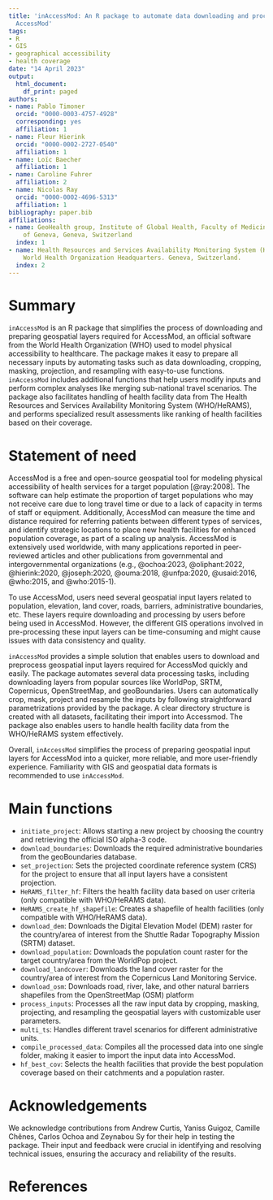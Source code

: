 ```yaml
---
title: 'inAccessMod: An R package to automate data downloading and processing for
  AccessMod'
tags:
- R
- GIS
- geographical accessibility
- health coverage
date: "14 April 2023"
output:
  html_document:
    df_print: paged
authors:
- name: Pablo Timoner
  orcid: "0000-0003-4757-4928"
  corresponding: yes
  affiliation: 1
- name: Fleur Hierink
  orcid: "0000-0002-2727-0540"
  affiliation: 1
- name: Loïc Baecher
  affiliation: 1
- name: Caroline Fuhrer
  affiliation: 2
- name: Nicolas Ray
  orcid: "0000-0002-4696-5313"
  affiliation: 1
bibliography: paper.bib
affiliations:
- name: GeoHealth group, Institute of Global Health, Faculty of Medicine, University
    of Geneva, Geneva, Switzerland
  index: 1
- name: Health Resources and Services Availability Monitoring System (HeRAMS) Initiative,
    World Health Organization Headquarters. Geneva, Switzerland.
  index: 2
---
```


# Summary

`inAccessMod` is an R package that simplifies the process of downloading and preparing geospatial layers required for AccessMod, an official software from the World Health Organization (WHO) used to model physical accessibility to healthcare. The package makes it easy to prepare all necessary inputs by automating tasks such as data downloading, cropping, masking, projection, and resampling with easy-to-use functions. `inAccessMod` includes additional functions that help users modify inputs and perform complex analyses like merging sub-national travel scenarios. The package also facilitates handling of health facility data from The Health Resources and Services Availability Monitoring System (WHO/HeRAMS), and performs specialized result assessments like ranking of health facilities based on their coverage.

# Statement of need


AccessMod is a free and open-source geospatial tool for modeling physical accessibility of health services for a target population [@ray:2008]. The software can help estimate the proportion of target populations who may not receive care due to long travel time or due to a lack of capacity in terms of staff or equipment. Additionally, AccessMod can measure the time and distance required for referring patients between different types of services, and identify strategic locations to place new health facilities for enhanced population coverage, as part of a scaling up analysis. AccessMod is extensively used worldwide, with many applications reported in peer-reviewed articles and other publications from governmental and intergovernmental organizations (e.g., @ochoa:2023, @oliphant:2022, @hierink:2020, @joseph:2020, @ouma:2018, @unfpa:2020, @usaid:2016, @who:2015, and @who:2015-1).

To use AccessMod, users need several geospatial input layers related to population, elevation, land cover, roads, barriers, administrative boundaries, etc. These layers require downloading and processing by users before being used in AccessMod. However, the different GIS operations involved in pre-processing these input layers can be time-consuming and might cause issues with data consistency and quality.

`inAccessMod` provides a simple solution that enables users to download and preprocess geospatial input layers required for AccessMod quickly and easily. The package automates several data processing tasks, including downloading layers from popular sources like WorldPop, SRTM, Copernicus, OpenStreetMap, and geoBoundaries. Users can automatically crop, mask, project and resample the inputs by following straightforward parametrizations provided by the package. A clear directory structure is created with all datasets, facilitating their import into Accessmod. The package also enables users to handle health facility data from the WHO/HeRAMS system effectively.

Overall, `inAccessMod` simplifies the process of preparing geospatial input layers for AccessMod into a quicker, more reliable, and more user-friendly experience. Familiarity with GIS and geospatial data formats is recommended to use `inAccessMod`.

# Main functions

* `initiate_project`: Allows starting a new project by choosing the country and retrieving the official ISO alpha-3 code.
* `download_boundaries`: Downloads the required administrative boundaries from the geoBoundaries database.
* `set_projection`: Sets the projected coordinate reference system (CRS) for the project to ensure that all input layers have a consistent projection.
* `HeRAMS_filter_hf`: Filters the health facility data based on user criteria (only compatible with WHO/HeRAMS data).
* `HeRAMS_create_hf_shapefile`: Creates a shapefile of health facilities (only compatible with WHO/HeRAMS data).
* `download_dem`: Downloads the Digital Elevation Model (DEM) raster for the country/area of interest from the Shuttle Radar Topography Mission (SRTM) dataset.
* `download_population`: Downloads the population count raster for the target country/area from the WorldPop project.
* `download_landcover`: Downloads the land cover raster for the country/area of interest from the Copernicus Land Monitoring Service.
* `download_osm`: Downloads road, river, lake, and other natural barriers shapefiles from the OpenStreetMap (OSM) platform
* `process_inputs`: Processes all the raw input data by cropping, masking, projecting, and resampling the geospatial layers with customizable user parameters.
* `multi_ts`: Handles different travel scenarios for different administrative units.
* `compile_processed_data`: Compiles all the processed data into one single folder, making it easier to import the input data into AccessMod.
* `hf_best_cov`: Selects the health facilities that provide the best population coverage based on their catchments and a population raster.

# Acknowledgements

We acknowledge contributions from Andrew Curtis, Yaniss Guigoz, Camille Chênes, Carlos Ochoa and Zeynabou Sy for their help in testing the package. Their input and feedback were crucial in identifying and resolving technical issues, ensuring the accuracy and reliability of the results.

# References
